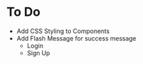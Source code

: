# To Do

- Add CSS Styling to Components
- Add Flash Message for success message
    - Login
    - Sign Up